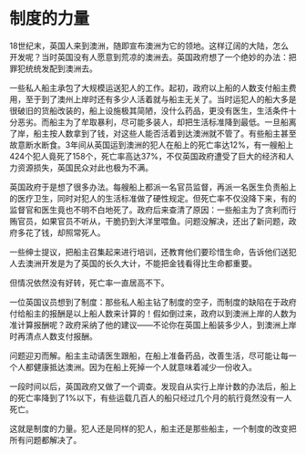 # 制度的力量

18世纪末，英国人来到澳洲，随即宣布澳洲为它的领地。这样辽阔的大陆，怎么开发呢？当时英国没有人愿意到荒凉的澳洲去。英国政府想了一个绝妙的办法：把罪犯统统发配到澳洲去。 

一些私人船主承包了大规模运送犯人的工作。起初，政府以上船的人数支付船主费用，至于到了澳州上岸时还有多少人活着就与船主无关了。当时运犯人的船大多是很破旧的货船改装的，船上设施极其简陋，没什么药品，更没有医生，生活条件十分恶劣。而船主为了牟取暴利，尽可能多装人，却把生活标准降到最低。一旦船离了岸，船主按人数拿到了钱，对这些人能否活着到达澳洲就不管了。有些船主甚至故意断水断食。3年间从英国运到澳洲的犯人在船上的死亡率达12%，有一艘船上424个犯人竟死了158个，死亡率高达37%，不仅英国政府遭受了巨大的经济和人力资源损失，英国民众对此也极为不满。 

英国政府于是想了很多办法。每艘船上都派一名官员监督，再派一名医生负责船上的医疗卫生，同时对犯人的生活标准做了硬性规定。但死亡率不仅没降下来，有的监督官和医生竟也不明不白地死了。政府后来查清了原因：一些船主为了贪利而行贿官员，如果官员不听从，干脆扔到大洋里喂鱼。问题没解决，还出了新问题，政府多花了钱，却照常死人。 

一些绅士提议，把船主召集起来进行培训，还教育他们要珍惜生命，告诉他们送犯人去澳洲开发是为了英国的长久大计，不能把金钱看得比生命都重要。 

但情况依然没有好转，死亡率一直居高不下。 

一位英国议员想到了制度：那些私人船主钻了制度的空子，而制度的缺陷在于政府付给船主的报酬是以上船人数来计算的！假如倒过来，政府以到澳洲上岸的人数为准计算报酬呢？政府采纳了他的建议——不论你在英国上船装多少人，到澳洲上岸时再清点人数支付报酬。 

问题迎刃而解。船主主动请医生跟船，在船上准备药品，改善生活，尽可能让每一个人都健康抵达澳洲。因为在船上死掉一个人就意味着减少一份收入。 

一段时间以后，英国政府又做了一个调查。发现自从实行上岸计数的办法后，船上的死亡率降到了1%以下，有些运载几百人的船只经过几个月的航行竟然没有一人死亡。 

这就是制度的力量。犯人还是同样的犯人，船主还是那些船主，一个制度的改变把所有问题都解决了。
 